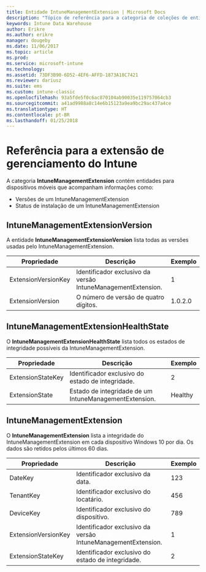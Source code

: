 ```yaml
---
title: Entidade IntuneManagementExtension | Microsoft Docs
description: "Tópico de referência para a categoria de coleções de entidade IntuneManagementExtension na API de Data Warehouse do Intune."
keywords: Intune Data Warehouse
author: Erikre
ms.author: erikre
manager: dougeby
ms.date: 11/06/2017
ms.topic: article
ms.prod: 
ms.service: microsoft-intune
ms.technology: 
ms.assetid: 73DF3B90-6D52-4EF6-AFFD-1873A18C7421
ms.reviewer: dariusz
ms.suite: ems
ms.custom: intune-classic
ms.openlocfilehash: 93a5fde5f0c6ac870104ab90035e119757064cb3
ms.sourcegitcommit: a41ad9988a8c14e6b15123a9ea9bc29ac437a4ce
ms.translationtype: HT
ms.contentlocale: pt-BR
ms.lasthandoff: 01/25/2018
---
```

# <a name="reference-for-intune-management-extension"></a>Referência para a extensão de gerenciamento do Intune

A categoria **IntuneManagementExtension** contém entidades para dispositivos móveis que acompanham informações como:

  -  Versões de um IntuneManagementExtension
  -  Status de instalação de um IntuneManagementExtension

## <a name="intunemanagementextensionversion"></a>IntuneManagementExtensionVersion

A entidade **IntuneManagementExtensionVersion** lista todas as versões usadas pelo IntuneManagementExtension.

| Propriedade  | Descrição | Exemplo |
|---------|------------|--------|
| ExtensionVersionKey |Identificador exclusivo da versão IntuneManagementExtension. | 1 |
| ExtensionVersion |O número de versão de quatro dígitos. |1.0.2.0 |

## <a name="intunemanagementextensionhealthstate"></a>IntuneManagementExtensionHealthState

O **IntuneManagementExtensionHealthState** lista todos os estados de integridade possíveis da IntuneManagementExtension.

| Propriedade  | Descrição | Exemplo |
|---------|------------|--------|
| ExtensionStateKey |Identificador exclusivo do estado de integridade. | 2 |
| ExtensionState |Estado de integridade de um IntuneManagementExtension. | Healthy |

## <a name="intunemanagementextension"></a>IntuneManagementExtension

O **IntuneManagementExtension** lista a integridade do IntuneManagementExtension em cada dispositivo Windows 10 por dia.
Os dados são retidos pelos últimos 60 dias. 

| Propriedade  | Descrição | Exemplo |
|---------|------------|--------|
| DateKey |Identificador exclusivo da data. | 123 |
| TenantKey |Identificador exclusivo do locatário. | 456 |
| DeviceKey |Identificador exclusivo do dispositivo. | 789 |
| ExtensionVersionKey |Identificador exclusivo da versão IntuneManagementExtension. | 1 |
| ExtensionStateKey|Identificador exclusivo do estado de integridade. | 2 |